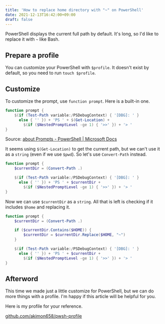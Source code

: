 ```yaml
---
title: 'How to replace home directory with "~" on PowerShell'
date: 2021-12-13T16:42:00+09:00
draft: false
---
```


PowerShell displays the current full path by default. It's long, so I'd like to replace it with `~` like Bash.

## Prepare a profile
You can customize your PowerShell with `$profile`.
It doesn't exist by default, so you need to run `touch $profile`.

## Customize
To customize the prompt, use `function prompt`.
Here is a built-in one.

```powershell
function prompt {
    $(if (Test-Path variable:/PSDebugContext) { '[DBG]: ' }
      else { '' }) + 'PS ' + $(Get-Location) +
        $(if ($NestedPromptLevel -ge 1) { '>>' }) + '> '
}
```
Source: [about Prompts - PowerShell | Microsoft Docs](https://docs.microsoft.com/en-us/powershell/module/microsoft.powershell.core/about/about_prompts?view=powershell-7.2#built-in-prompt)

It seems using `$(Get-Location)` to get the current path, but we can't use it as a `string` (even if we use `$pwd`).
So let's use `Convert-Path` instead.

```powershell
function prompt {
    $currentDir = (Convert-Path .)

    $(if (Test-Path variable:/PSDebugContext) { '[DBG]: ' }
      else { '' }) + 'PS ' + $currentDir +
        $(if ($NestedPromptLevel -ge 1) { '>>' }) + '> '
}
```
Now we can use `$currentDir` as a `string`.
All that is left is checking if it includes `$home` and replacing it.

```powershell
function prompt {
    $currentDir = (Convert-Path .)

    if ($currentDir.Contains($HOME)) {
        $currentDir = $currentDir.Replace($HOME, "~")
    }

    $(if (Test-Path variable:/PSDebugContext) { '[DBG]: ' }
      else { '' }) + 'PS ' + $currentDir +
        $(if ($NestedPromptLevel -ge 1) { '>>' }) + '> '
}
```

## Afterword
This time we made just a little customize for PowerShell, but we can do more things with a profile.
I'm happy if this article will be helpful for you.

Here is my profile for your reference.

[github.com/akimon658/pwsh-profile](https://github.com/Akimon658/pwsh-profile)
